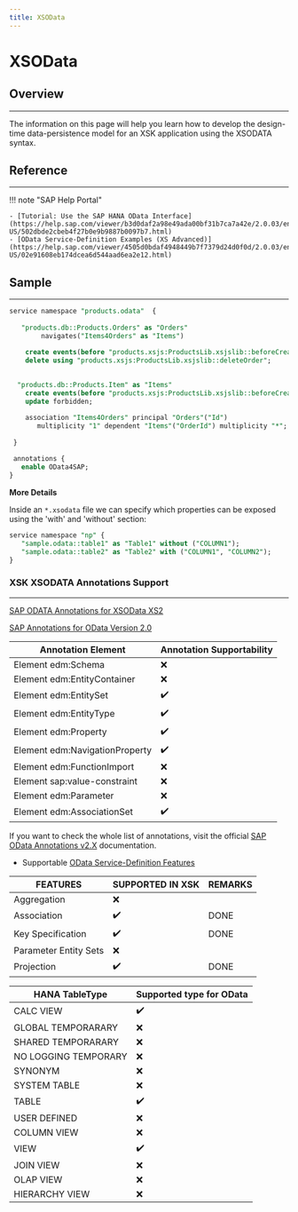```yaml
---
title: XSOData
---
```


XSOData
===

## Overview
---

The information on this page will help you learn how to develop the design-time data-persistence model for an XSK application using the XSODATA syntax.

## Reference
---

!!! note "SAP Help Portal"

    - [Tutorial: Use the SAP HANA OData Interface](https://help.sap.com/viewer/b3d0daf2a98e49ada00bf31b7ca7a42e/2.0.03/en-US/502dbde2cbeb4f27b0e9b9887b0097b7.html)
    - [OData Service-Definition Examples (XS Advanced)](https://help.sap.com/viewer/4505d0bdaf4948449b7f7379d24d0f0d/2.0.03/en-US/02e91608eb174dcea6d544aad6ea2e12.html)

## Sample
---

```sql
service namespace "products.odata"  {
 
   "products.db::Products.Orders" as "Orders"
   		navigates("Items4Orders" as "Items")

    create events(before "products.xsjs:ProductsLib.xsjslib::beforeCreateOrder")
    delete using "products.xsjs:ProductsLib.xsjslib::deleteOrder";
 
   
  "products.db::Products.Item" as "Items"
    create events(before "products.xsjs:ProductsLib.xsjslib::beforeCreateItem") 
    update forbidden;

    association "Items4Orders" principal "Orders"("Id")
       multiplicity "1" dependent "Items"("OrderId") multiplicity "*";
      
 }
 
 annotations {
   enable OData4SAP;
}
```

**More Details**

Inside an `*.xsodata` file we can specify which properties can be exposed using the 'with' and 'without' section:

```sql
service namespace "np" {
   "sample.odata::table1" as "Table1" without ("COLUMN1");
   "sample.odata::table2" as "Table2" with ("COLUMN1", "COLUMN2");
}
```

### XSK XSODATA Annotations Support
---

[SAP ODATA Annotations for XSOData XS2](https://github.wdf.sap.corp/xs2/xsodata/blob/cb734da393e83e9e893c10e720af53bd5e43c481/documentation/annotations.md)

[SAP Annotations for OData Version 2.0](https://wiki.scn.sap.com/wiki/display/EmTech/SAP+Annotations+for+OData+Version+2.0)

|Annotation Element            | Annotation Supportability |
| ------------------------------ | ---- |
| Element edm:Schema             | :x:|
| Element edm:EntityContainer    | :x:|
| Element edm:EntitySet          | :heavy_check_mark:|
| Element edm:EntityType         | :heavy_check_mark:|
| Element edm:Property           | :heavy_check_mark:|
| Element edm:NavigationProperty | :heavy_check_mark:|
| Element edm:FunctionImport     | :x:|
| Element sap:value-constraint   | :x:|
| Element edm:Parameter          | :x:|
| Element edm:AssociationSet     | :heavy_check_mark:|

  
If you want to check the whole list of annotations, visit the official [SAP OData Annotations v2.X](https://help.sap.com/viewer/4505d0bdaf4948449b7f7379d24d0f0d/2.0.03/en-US/b7fb60b91ee54a75bb03e54af1316229.html) documentation.

- Supportable [OData Service-Definition Features](https://help.sap.com/viewer/4505d0bdaf4948449b7f7379d24d0f0d/2.0.03/en-US/fda42888439142dc9984d3560bc68206.html)
     
| FEATURES              | SUPPORTED IN XSK | REMARKS |
| ---------------------  | ---------------- |-----|
| Aggregation            |   :x:     |
| Association              |  :heavy_check_mark:     |DONE|
| Key Specification     |  :heavy_check_mark:    |DONE|
| Parameter Entity Sets |  :x:                 ||
| Projection                |  :heavy_check_mark:   |DONE|

| HANA TableType           | Supported type for OData |
| -------------------- | - |
| CALC VIEW            | :heavy_check_mark: |
| GLOBAL TEMPORARARY   | :x: |
| SHARED TEMPORARARY   | :x: |
| NO LOGGING TEMPORARY | :x: |
| SYNONYM              | :x: |
| SYSTEM TABLE         | :x: |
| TABLE                |  :heavy_check_mark: |
| USER DEFINED         | :x: |
| COLUMN VIEW         | :x: |
| VIEW                 |  :heavy_check_mark: |
| JOIN VIEW            | :x: |
| OLAP VIEW            | :x: |
| HIERARCHY VIEW       | :x: |
